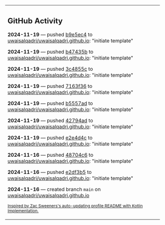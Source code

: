 <table><tr><td valign="top" width="100%">    

## GitHub Activity

**2024-11-19** — pushed [b9e5ec4](https://github.com/uwaisalqadri/uwaisalqadri.github.io/commits/b9e5ec4d41a04b1e954594ca8c535eeb71551cf5) to [uwaisalqadri/uwaisalqadri.github.io](https://github.com/uwaisalqadri/uwaisalqadri.github.io): "initiate template"

**2024-11-19** — pushed [b47435b](https://github.com/uwaisalqadri/uwaisalqadri.github.io/commits/b47435b01e53e0f299a6cf0d4ec729e9ba5d6b07) to [uwaisalqadri/uwaisalqadri.github.io](https://github.com/uwaisalqadri/uwaisalqadri.github.io): "initiate template"

**2024-11-19** — pushed [3c4855c](https://github.com/uwaisalqadri/uwaisalqadri.github.io/commits/3c4855c6ffde480307edd904525c354e38a01290) to [uwaisalqadri/uwaisalqadri.github.io](https://github.com/uwaisalqadri/uwaisalqadri.github.io): "initiate template"

**2024-11-19** — pushed [7163f36](https://github.com/uwaisalqadri/uwaisalqadri.github.io/commits/7163f3621e6de0fbaad4d436b69fea100d13d716) to [uwaisalqadri/uwaisalqadri.github.io](https://github.com/uwaisalqadri/uwaisalqadri.github.io): "initiate template"

**2024-11-19** — pushed [b5557ad](https://github.com/uwaisalqadri/uwaisalqadri.github.io/commits/b5557ad1614d107d0763e22826a50dec79e4ec6f) to [uwaisalqadri/uwaisalqadri.github.io](https://github.com/uwaisalqadri/uwaisalqadri.github.io): "initiate template"

**2024-11-19** — pushed [42794ad](https://github.com/uwaisalqadri/uwaisalqadri.github.io/commits/42794ad90793ebb334ae2c8e694cc563001a60ea) to [uwaisalqadri/uwaisalqadri.github.io](https://github.com/uwaisalqadri/uwaisalqadri.github.io): "initiate template"

**2024-11-19** — pushed [e2e4d4c](https://github.com/uwaisalqadri/uwaisalqadri.github.io/commits/e2e4d4c8c006e894a6cfd2d6c71a1789e8a47fe0) to [uwaisalqadri/uwaisalqadri.github.io](https://github.com/uwaisalqadri/uwaisalqadri.github.io): "initiate template"

**2024-11-16** — pushed [48704c6](https://github.com/uwaisalqadri/uwaisalqadri.github.io/commits/48704c6308416562190ca140a22b6571996dae27) to [uwaisalqadri/uwaisalqadri.github.io](https://github.com/uwaisalqadri/uwaisalqadri.github.io): "initiate template"

**2024-11-16** — pushed [e2df3b5](https://github.com/uwaisalqadri/uwaisalqadri.github.io/commits/e2df3b55c05fc3d3dbc7bb20955d80687a357801) to [uwaisalqadri/uwaisalqadri.github.io](https://github.com/uwaisalqadri/uwaisalqadri.github.io): "initiate template"

**2024-11-16** — created branch `main` on [uwaisalqadri/uwaisalqadri.github.io](https://github.com/uwaisalqadri/uwaisalqadri.github.io)
                
<sub><a href="https://github.com/ZacSweers/ZacSweers/">Inspired by Zac Sweeners's auto-updating profile README with Kotlin Implementation.</a></sub>
        